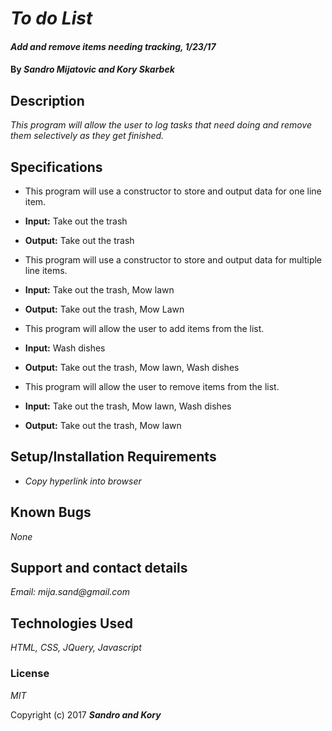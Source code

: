 # _To do List_

#### _Add and remove items needing tracking, 1/23/17_

#### By _**Sandro Mijatovic and Kory Skarbek**_

## Description

_This program will allow the user to log tasks that need doing and remove them selectively as they get finished._

## Specifications

* This program will use a constructor to store and output data for one line item.
* **Input:** Take out the trash
* **Output:** Take out the trash

* This program will use a constructor to store and output data for multiple line items.
* **Input:** Take out the trash, Mow lawn
* **Output:** Take out the trash, Mow Lawn

* This program will allow the user to add items from the list.
* **Input:** Wash dishes
* **Output:** Take out the trash, Mow lawn, Wash dishes

* This program will allow the user to remove items from the list.
* **Input:** Take out the trash, Mow lawn, Wash dishes
* **Output:** Take out the trash, Mow lawn


## Setup/Installation Requirements

* _Copy hyperlink into browser_

## Known Bugs

_None_

## Support and contact details

_Email: mija.sand@gmail.com_

## Technologies Used

_HTML, CSS, JQuery, Javascript_

### License

*MIT*

Copyright (c) 2017 **_Sandro and Kory_**
